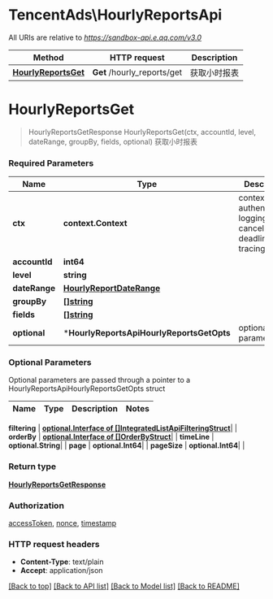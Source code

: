 # TencentAds\HourlyReportsApi

All URIs are relative to *https://sandbox-api.e.qq.com/v3.0*

Method | HTTP request | Description
------------- | ------------- | -------------
[**HourlyReportsGet**](HourlyReportsApi.md#HourlyReportsGet) | **Get** /hourly_reports/get | 获取小时报表


# **HourlyReportsGet**
> HourlyReportsGetResponse HourlyReportsGet(ctx, accountId, level, dateRange, groupBy, fields, optional)
获取小时报表

### Required Parameters

Name | Type | Description  | Notes
------------- | ------------- | ------------- | -------------
 **ctx** | **context.Context** | context for authentication, logging, cancellation, deadlines, tracing, etc.
  **accountId** | **int64**|  | 
  **level** | **string**|  | 
  **dateRange** | [**HourlyReportDateRange**](HourlyReportDateRange.md)|  | 
  **groupBy** | [**[]string**](string.md)|  | 
  **fields** | [**[]string**](string.md)|  | 
 **optional** | ***HourlyReportsApiHourlyReportsGetOpts** | optional parameters | nil if no parameters

### Optional Parameters
Optional parameters are passed through a pointer to a HourlyReportsApiHourlyReportsGetOpts struct

Name | Type | Description  | Notes
------------- | ------------- | ------------- | -------------





 **filtering** | [**optional.Interface of []IntegratedListApiFilteringStruct**](IntegratedListApiFilteringStruct.md)|  | 
 **orderBy** | [**optional.Interface of []OrderByStruct**](OrderByStruct.md)|  | 
 **timeLine** | **optional.String**|  | 
 **page** | **optional.Int64**|  | 
 **pageSize** | **optional.Int64**|  | 

### Return type

[**HourlyReportsGetResponse**](HourlyReportsGetResponse.md)

### Authorization

[accessToken](../README.md#accessToken), [nonce](../README.md#nonce), [timestamp](../README.md#timestamp)

### HTTP request headers

 - **Content-Type**: text/plain
 - **Accept**: application/json

[[Back to top]](#) [[Back to API list]](../README.md#documentation-for-api-endpoints) [[Back to Model list]](../README.md#documentation-for-models) [[Back to README]](../README.md)

